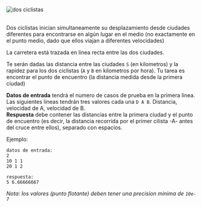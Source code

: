 <div class="text-center">
	<img alt="dos ciclistas" src="https://codeabbey.github.io/data/bycicle_race.png"/>
</div><br/>

Dos ciclistas inician simultaneamente su desplazamiento desde ciudades diferentes para encontrarse en algún lugar en el medio (no exactamente
en el punto medio, dado que ellos viajan a diferentes velocidades)

La carretera está trazada en linea recta entre las dos ciudades.

Te serán dadas las distancia entre las ciudades `S` (en kilometros) y la rapidez para los dos ciclistas (`A` y `B` en
kilometros por hora). Tu tarea es encontrar el punto de encuentro (la distancia medida desde la primera ciudad)

**Datos de entrada** tendrá el numero de casos de prueba en la primera linea.  
Las siguientes lineas tendrán tres valores cada una `D A B`. Distancia, velocidad de A, velocidad de B.  
**Respuesta** debe contener las distancias entre la primera ciudad y el punto de encuentro (es decir, la distancia recorrida por el primer cilista -A-
antes del cruce entre ellos), separado con espacios.

Ejemplo:

    datos de entrada:
	2
	10 1 1
	20 1 2
	
	respuesta:
	5 6.66666667

*Nota: los valores (punto flotante) deben tener una precision minima de `10e-7`* 
